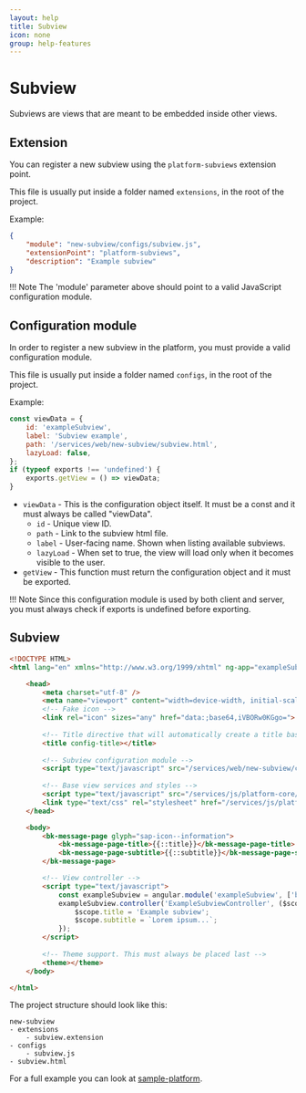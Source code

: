 ```yaml
---
layout: help
title: Subview
icon: none
group: help-features
---
```


Subview
===

Subviews are views that are meant to be embedded inside other views.

Extension
---

You can register a new subview using the `platform-subviews` extension point.

This file is usually put inside a folder named `extensions`, in the root of the project.

Example:

```json
{
    "module": "new-subview/configs/subview.js",
    "extensionPoint": "platform-subviews",
    "description": "Example subview"
}
```

!!! Note
	The 'module' parameter above should point to a valid JavaScript configuration module.

Configuration module
---

In order to register a new subview in the platform, you must provide a valid configuration module.

This file is usually put inside a folder named `configs`, in the root of the project.

Example:

```javascript
const viewData = {
    id: 'exampleSubview',
    label: 'Subview example',
    path: '/services/web/new-subview/subview.html',
    lazyLoad: false,
};
if (typeof exports !== 'undefined') {
    exports.getView = () => viewData;
}
```

* `viewData` - This is the configuration object itself. It must be a const and it must always be called "viewData".
	* `id` - Unique view ID.
	* `path` - Link to the subview html file.
	* `label` - User-facing name. Shown when listing available subviews.
    * `lazyLoad` - When set to true, the view will load only when it becomes visible to the user.
* `getView` - This function must return the configuration object and it must be exported.

!!! Note
	Since this configuration module is used by both client and server, you must always check if exports is undefined before exporting.

Subview
---

```html
<!DOCTYPE HTML>
<html lang="en" xmlns="http://www.w3.org/1999/xhtml" ng-app="exampleSubview" ng-controller="ExampleSubviewController">

    <head>
        <meta charset="utf-8" />
        <meta name="viewport" content="width=device-width, initial-scale=1">
        <!-- Fake icon -->
        <link rel="icon" sizes="any" href="data:;base64,iVBORw0KGgo=">
        
        <!-- Title directive that will automatically create a title based on the subview config -->
        <title config-title></title>
        
        <!-- Subview configuration module -->
        <script type="text/javascript" src="/services/web/new-subview/configs/subview.js"></script>
        
        <!-- Base view services and styles -->
        <script type="text/javascript" src="/services/js/platform-core/services/loader.js?id=view-js"></script>
        <link type="text/css" rel="stylesheet" href="/services/js/platform-core/services/loader.js?id=view-css" />
    </head>

    <body>
        <bk-message-page glyph="sap-icon--information">
			<bk-message-page-title>{{::title}}</bk-message-page-title>
			<bk-message-page-subtitle>{{::subtitle}}</bk-message-page-subtitle>
		</bk-message-page>

        <!-- View controller -->
        <script type="text/javascript">
            const exampleSubview = angular.module('exampleSubview', ['blimpKit', 'platformView']);
            exampleSubview.controller('ExampleSubviewController', ($scope) => {
                $scope.title = 'Example subview';
                $scope.subtitle = `Lorem ipsum...`;
            });
        </script>
        
        <!-- Theme support. This must always be placed last -->
        <theme></theme>
    </body>

</html>
```

The project structure should look like this:

```
new-subview
- extensions
    - subview.extension
- configs
    - subview.js
- subview.html
```

For a full example you can look at [sample-platform](https://github.com/dirigiblelabs/sample-platform).